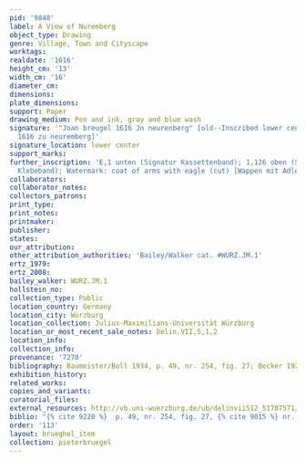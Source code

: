 ```yaml
---
pid: '9848'
label: A View of Nuremberg
object_type: Drawing
genre: Village, Town and Cityscape
worktags:
realdate: '1616'
height_cm: '13'
width_cm: '16'
diameter_cm:
dimensions:
plate_dimensions:
support: Paper
drawing_medium: Pen and ink, gray and blue wash
signature: '"Joan breugel 1616 Jn neurenberg" [old--Inscribed lower center: Jan breugel
  1616 zu neuremberg]'
signature_location: lower center
support_marks:
further_inscription: 'E,1 unten (Signatur Kassettenband); 1,126 oben (Signatur Ebracher
  Klebeband); Watermark: coat of arms with eagle (cut) [Wappen mit Adler (beschnitten)]'
collaborators:
collaborator_notes:
collectors_patrons:
print_type:
print_notes:
printmaker:
publisher:
states:
our_attribution:
other_attribution_authorities: 'Bailey/Walker cat. #WURZ.JM.1'
ertz_1979:
ertz_2008:
bailey_walker: WURZ.JM.1
hollstein_no:
collection_type: Public
location_country: Germany
location_city: Würzburg
location_collection: Julius-Maximilians-Universität Würzburg
location_or_most_recent_sale_notes: Delin.VII,5,1,2
location_info:
collection_info:
provenance: '7270'
bibliography: Baumeister/Boll 1934, p. 49, nr. 254, fig. 27; Becker 1922, nr. 9
exhibition_history:
related_works:
copies_and_variants:
curatorial_files:
external_resources: http://vb.uni-wuerzburg.de/ub/delinvii512_51787571/ueber.html
biblio: "{% cite 9220 %}  p. 49, nr. 254, fig. 27, {% cite 9015 %} nr. 9"
order: '113'
layout: brueghel_item
collection: pieterbruegel
---
```

